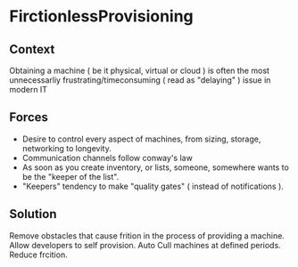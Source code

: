 
# FirctionlessProvisioning

## Context
Obtaining a machine ( be it physical, virtual or cloud ) is often the most unnecessarliy frustrating/timeconsuming ( read as "delaying" ) issue in modern IT

## Forces
+ Desire to control every aspect of machines, from sizing, storage, networking to longevity. 
+ Communication channels follow conway's law
+ As soon as you create inventory, or lists, someone, somewhere wants to be the "keeper of the list".
+ "Keepers" tendency to make "quality gates" ( instead of notifications ).

## Solution
Remove obstacles that cause frition in the process of providing a machine.  Allow developers to self provision.  Auto Cull machines at defined periods. Reduce frcition.
